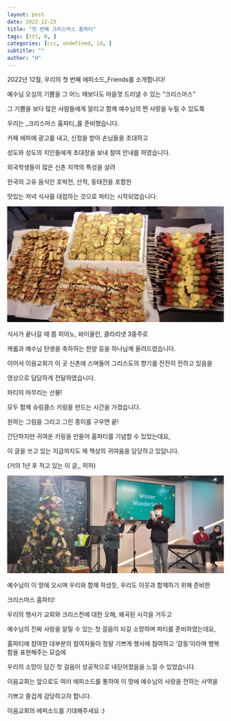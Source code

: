 ```yaml
---
layout: post
date: 2022-12-25
title: "첫 번째 크리스마스 홈파티"
tags: [ttt, 0, ]
categories: [ccc, undefined, id, ]
subtitle: ""
author: "H"
---
```



2022년 12월, 우리의 첫 번째 에피소드_Friends를 소개합니다!


예수님 오심의 기쁨을 그 어느 때보다도 마음껏 드러낼 수 있는 “크리스마스”


그 기쁨을 보다 많은 사람들에게 알리고 함께 예수님의 찐 사랑을 누릴 수 있도록


우리는 _크리스마스 홈파티_를 준비했습니다.


카페 에피에 광고를 내고, 신청을 받아 손님들을 초대하고


성도와 성도의 지인들에게 초대장을 보내 참여 안내를 하였습니다.


외국학생들이 많은 신촌 지역의 특성을 살려


한국의 고유 음식인 호박전, 산적, 동태전을 포함한


맛있는 저녁 식사를 대접하는 것으로 파티는 시작되었습니다.


![0](/_posts/images/2022-12-25-첫-번째-크리스마스-홈파티/0.png)


식사가 끝나갈 때 쯤 피아노, 바이올린, 클라리넷 3중주로


캐롤과 예수님 탄생을 축하하는 찬양 등을 하나님께 올려드렸습니다.


이어서 이음교회가 이 곳 신촌에 스며들어 그리스도의 향기를 잔잔히 전하고 있음을


영상으로 담담하게 전달하였습니다.


파티의 마무리는 선물!


모두 함께 슈링클스 키링을 만드는 시간을 가졌습니다.


원하는 그림을 그리고 그린 종이를 구우면 끝!


간단하지만 귀여운 키링을 만들어 홈파티를 기념할 수 있었는데요,


이 글을 쓰고 있는 지금까지도 제 책상의 귀여움을 담당하고 있답니다.


(거의 1년 후 적고 있는 이 글,, 허허)


![1](/_posts/images/2022-12-25-첫-번째-크리스마스-홈파티/1.png)


예수님이 이 땅에 오시며 우리와 함께 하셨듯, 우리도 이웃과 함께하기 위해 준비한


크리스마스 홈파티!


우리의 행사가 교회와 크리스천에 대한 오해, 왜곡된 시각을 거두고


예수님의 진짜 사랑을 알릴 수 있는 첫 걸음이 되길 소망하며 파티를 준비하였는데요,


홈파티에 참여한 대부분의 참여자들이 정말 기쁘게 행사에 참여하고 ‘감동’이라며 행복함을 표현해주는 모습에


우리의 소망이 담긴 첫 걸음이 성공적으로 내딛어졌음을 느낄 수 있었습니다.


이음교회는 앞으로도 여러 에피소드를 통하여 이 땅에 예수님의 사랑을 전하는 사역을


기쁘고 즐겁게 감당하고자 합니다.


이음교회의 에피소드를 기대해주세요 :)

